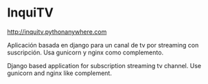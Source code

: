 # InquiTV

http://inquitv.pythonanywhere.com

Aplicación basada en django para un canal de tv por streaming con suscripción. Usa gunicorn y nginx como complemento.

Django based application for subscription streaming tv channel. Use gunicorn and nginx like complement.
